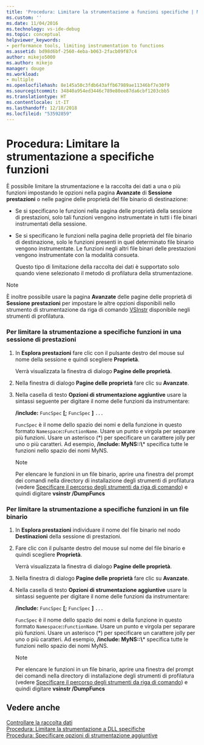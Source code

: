 ```yaml
---
title: 'Procedura: Limitare la strumentazione a funzioni specifiche | Microsoft Docs'
ms.custom: ''
ms.date: 11/04/2016
ms.technology: vs-ide-debug
ms.topic: conceptual
helpviewer_keywords:
- performance tools, limiting instrumentation to functions
ms.assetid: bd98d6bf-2560-4eba-b063-2facb09f87c4
author: mikejo5000
ms.author: mikejo
manager: douge
ms.workload:
- multiple
ms.openlocfilehash: 8e145a50c3fdb643affb67989ae11346bf7e30f9
ms.sourcegitcommit: 34840a954ed3446c789e80ee87da6cbf1203cbb5
ms.translationtype: HT
ms.contentlocale: it-IT
ms.lasthandoff: 12/18/2018
ms.locfileid: "53592859"
---
```

# <a name="how-to-limit-instrumentation-to-specific-functions"></a>Procedura: Limitare la strumentazione a specifiche funzioni
È possibile limitare la strumentazione e la raccolta dei dati a una o più funzioni impostando le opzioni nella pagina **Avanzate** di **Sessione prestazioni** o nelle pagine delle proprietà del file binario di destinazione:  
  
- Se si specificano le funzioni nella pagina delle proprietà della sessione di prestazioni, solo tali funzioni vengono instrumentate in tutti i file binari instrumentati della sessione.  
  
- Se si specificano le funzioni nella pagina delle proprietà del file binario di destinazione, solo le funzioni presenti in quel determinato file binario vengono instrumentate. Le funzioni negli altri file binari delle prestazioni vengono instrumentate con la modalità consueta.  
  
  Questo tipo di limitazione della raccolta dei dati è supportato solo quando viene selezionato il metodo di profilatura della strumentazione.  
  
> [!NOTE]
>  È inoltre possibile usare la pagina **Avanzate** delle pagine delle proprietà di **Sessione prestazioni** per impostare le altre opzioni disponibili nello strumento di strumentazione da riga di comando [VSInstr](../profiling/vsinstr.md) disponibile negli strumenti di profilatura.  
  
### <a name="to-limit-instrumentation-to-specific-functions-in-a-performance-session"></a>Per limitare la strumentazione a specifiche funzioni in una sessione di prestazioni  
  
1. In **Esplora prestazioni** fare clic con il pulsante destro del mouse sul nome della sessione e quindi scegliere **Proprietà**.  
  
    Verrà visualizzata la finestra di dialogo **Pagine delle proprietà**.  
  
2. Nella finestra di dialogo **Pagine delle proprietà** fare clic su **Avanzate**.  
  
3. Nella casella di testo **Opzioni di strumentazione aggiuntive** usare la sintassi seguente per digitare il nome delle funzioni da instrumentare:  
  
    **/include:** `FuncSpec` **[;** `FuncSpec` **]** `...`  
  
    `FuncSpec` è il nome dello spazio dei nomi e della funzione in questo formato `Namespace`**::**`FunctionName`. Usare un punto e virgola per separare più funzioni. Usare un asterisco (\*) per specificare un carattere jolly per uno o più caratteri. Ad esempio, **/include: MyNS::\\*** specifica tutte le funzioni nello spazio dei nomi MyNS.  
  
   > [!NOTE]
   >  Per elencare le funzioni in un file binario, aprire una finestra del prompt dei comandi nella directory di installazione degli strumenti di profilatura (vedere [Specificare il percorso degli strumenti da riga di comando](../profiling/specifying-the-path-to-profiling-tools-command-line-tools.md)) e quindi digitare **vsinstr /DumpFuncs**  
  
### <a name="to-limit-instrumentation-to-specific-functions-in-a-binary"></a>Per limitare la strumentazione a specifiche funzioni in un file binario  
  
1. In **Esplora prestazioni** individuare il nome del file binario nel nodo **Destinazioni** della sessione di prestazioni.  
  
2. Fare clic con il pulsante destro del mouse sul nome del file binario e quindi scegliere **Proprietà**.  
  
    Verrà visualizzata la finestra di dialogo **Pagine delle proprietà**.  
  
3. Nella finestra di dialogo **Pagine delle proprietà** fare clic su **Avanzate**.  
  
4. Nella casella di testo **Opzioni di strumentazione aggiuntive** usare la sintassi seguente per digitare il nome delle funzioni da instrumentare:  
  
    **/include:** `FuncSpec` **[;** `FuncSpec` **]** `...`  
  
    `FuncSpec` è il nome dello spazio dei nomi e della funzione in questo formato `Namespace`**::**`FunctionName`. Usare un punto e virgola per separare più funzioni. Usare un asterisco (\*) per specificare un carattere jolly per uno o più caratteri. Ad esempio, **/include: MyNS::\\*** specifica tutte le funzioni nello spazio dei nomi MyNS.  
  
   > [!NOTE]
   >  Per elencare le funzioni in un file binario, aprire una finestra del prompt dei comandi nella directory di installazione degli strumenti di profilatura (vedere [Specificare il percorso degli strumenti da riga di comando](../profiling/specifying-the-path-to-profiling-tools-command-line-tools.md)) e quindi digitare **vsinstr /DumpFuncs**  
  
## <a name="see-also"></a>Vedere anche  
 [Controllare la raccolta dati](../profiling/controlling-data-collection.md)   
 [Procedura: Limitare la strumentazione a DLL specifiche](../profiling/how-to-limit-instrumentation-to-specific-dlls.md)   
 [Procedura: Specificare opzioni di strumentazione aggiuntive](../profiling/how-to-specify-additional-instrumentation-options.md)